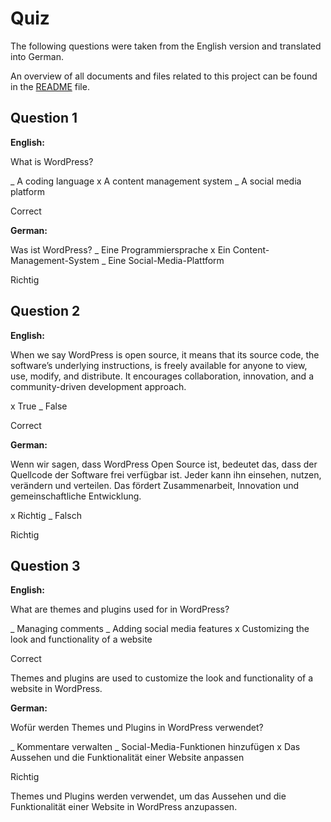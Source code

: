 # Quiz

The following questions were taken from the English version and translated into German.

An overview of all documents and files related to this project can be found in the [README](../README.md) file.

## Question 1

**English:**

What is WordPress?

_ A coding language
x A content management system
_  A social media platform

Correct

**German:**

Was ist WordPress?
_ Eine Programmiersprache
x Ein Content-Management-System
_ Eine Social-Media-Plattform

Richtig

## Question 2

**English:**

When we say WordPress is open source, it means that its source code, the software’s underlying instructions, is freely available for anyone to view, use, modify, and distribute. It encourages collaboration, innovation, and a community-driven development approach.

x True
_ False

Correct

**German:**

Wenn wir sagen, dass WordPress Open Source ist, bedeutet das, dass der Quellcode der Software frei verfügbar ist. Jeder kann ihn einsehen, nutzen, verändern und verteilen. Das fördert Zusammenarbeit, Innovation und gemeinschaftliche Entwicklung.

x Richtig
_ Falsch

Richtig

## Question 3

**English:**

What are themes and plugins used for in WordPress?

_ Managing comments
_ Adding social media features
x Customizing the look and functionality of a website

Correct

Themes and plugins are used to customize the look and functionality of a website in WordPress.

**German:**

Wofür werden Themes und Plugins in WordPress verwendet?

_ Kommentare verwalten
_ Social-Media-Funktionen hinzufügen
x Das Aussehen und die Funktionalität einer Website anpassen

Richtig

Themes und Plugins werden verwendet, um das Aussehen und die Funktionalität einer Website in WordPress anzupassen.
